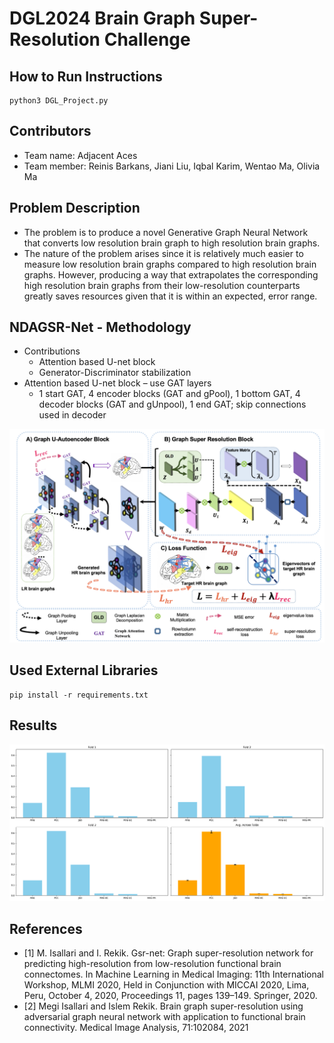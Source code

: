 # DGL2024 Brain Graph Super-Resolution Challenge

## How to Run Instructions
```shell
python3 DGL_Project.py
```

## Contributors

- Team name: Adjacent Aces
- Team member: Reinis Barkans, Jiani Liu, Iqbal Karim, Wentao Ma, Olivia Ma

## Problem Description

- The problem is to produce a novel Generative Graph Neural Network that converts low resolution brain graph to high resolution brain graphs.
- The nature of the problem arises since it is relatively much easier to measure low resolution brain graphs compared to high resolution brain graphs. However, producing a way that extrapolates the corresponding high resolution brain graphs from their low-resolution  counterparts greatly saves resources given that it is within an expected, error range.

## NDAGSR-Net - Methodology

- Contributions
  - Attention based U-net block
  - Generator-Discriminator stabilization
- Attention based U-net block – use GAT layers 
  - 1 start GAT, 4 encoder blocks (GAT and gPool), 1 bottom GAT, 4 decoder blocks (GAT and gUnpool), 1 end GAT; skip connections used in decoder

![plot](model_figure.jpg)

## Used External Libraries

```shell
pip install -r requirements.txt
```

## Results

![plot](evaluation_metrics.png)

## References

- <a id="1">[1]</a> M. Isallari and I. Rekik. Gsr-net: Graph super-resolution network for predicting high-resolution from low-resolution functional brain connectomes. In Machine Learning in Medical Imaging: 11th International Workshop, MLMI 2020, Held in Conjunction with MICCAI 2020, Lima, Peru, October 4, 2020, Proceedings 11, pages 139–149. Springer, 2020.
- <a id="1">[2]</a> Megi Isallari and Islem Rekik. Brain graph super-resolution using adversarial graph neural network with application to functional brain connectivity. Medical Image Analysis, 71:102084, 2021
